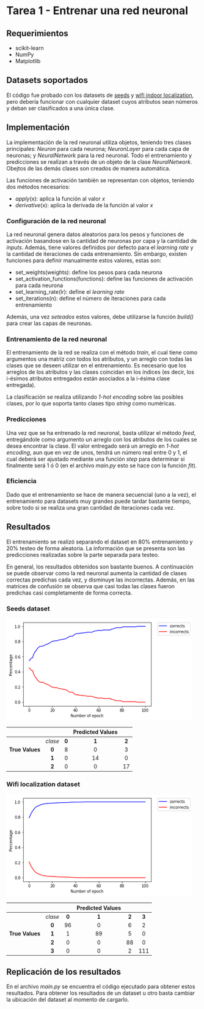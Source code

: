 # Tarea 1 - Entrenar una red neuronal

## Requerimientos

* scikit-learn
* NumPy
* Matplotlib

## Datasets soportados

El código fue probado con los datasets de [seeds](https://archive.ics.uci.edu/ml/datasets/seeds) y [wifi indoor localization](https://archive.ics.uci.edu/ml/datasets/Wireless+Indoor+Localization), pero debería funcionar con cualquier dataset cuyos atributos sean números y deban ser clasificados a una única clase.

## Implementación

La implementación de la red neuronal utiliza objetos, teniendo tres clases principales: *Neuron* para cada neurona; *NeuronLayer* para cada capa de neuronas; y *NeuralNetwork* para la red neuronal. Todo el entrenamiento y predicciones se realizan a través de un objeto de la clase *NeuralNetwork*. Obejtos de las demás clases son creados de manera automática.

Las funciones de activación también se representan con objetos, teniendo dos métodos necesarios:

* *apply*(x): aplica la función al valor *x*
* *derivative*(x): aplica la derivada de la función al valor *x*

### Configuración de la red neuronal

La red neuronal genera datos aleatorios para los pesos y funciones de activación basandose en la cantidad de neuronas por capa y la cantidad de *inputs*. Además, tiene valores definidos por defecto para el *learning rate* y la cantidad de iteraciones de cada entrenamiento. Sin embargo, existen funciones para definir manualmente estos valores, estas son:

* set_weights(weights): define los pesos para cada neurona
* set_activation_functions(functions): define las funciones de activación para cada neurona
* set_learning_rate(lr): define el *learning rate*
* set_iterations(n): define el número de iteraciones para cada entrenamiento

Además, una vez *seteados* estos valores, debe utilizarse la función *build()* para crear las capas de neuronas.

### Entrenamiento de la red neuronal

El entrenamiento de la red se realiza con el método *train*, el cual tiene como argumentos una matriz con todos los atributos, y un arreglo con todas las clases que se deseen utilizar en el entrenamiento. Es necesario que los arreglos de los atributos y las clases coincidan en los índices (es decir, los i-ésimos atributos entregados están asociados a la i-ésima clase entregada).

La clasificación se realiza utilizando *1-hot encoding* sobre las posibles clases, por lo que soporta tanto clases tipo *string* como numéricas.

### Predicciones

Una vez que se ha entrenado la red neuronal, basta utilizar el método *feed*, entregándole como argumento un arreglo con los atributos de los cuales se desea encontrar la clase. El valor entregado será un arreglo en *1-hot encoding*, aun que en vez de unos, tendrá un número real entre 0 y 1, el cual deberá ser ajustado mediante una función *step* para determinar si finalmente será 1 ó 0 (en el archivo *main.py* esto se hace con la función *fit*).

### Eficiencia

Dado que el entrenamiento se hace de manera secuencial (uno a la vez), el entrenamiento para datasets muy grandes puede tardar bastante tiempo, sobre todo si se realiza una gran cantidad de iteraciones cada vez.

## Resultados

El entrenamiento se realizó separando el dataset en 80% entrenamiento y 20% testeo de forma aleatoria. La información que se presenta son las predicciones realizadas sobre la parte separada para testeo.

En general, los resultados obtenidos son bastante buenos. A continuación se puede observar como la red neuronal aumenta la cantidad de clases correctas predichas cada vez, y disminuye las incorrectas. Además, en las matrices de confusión se observa que casi todas las clases fueron predichas casi completamente de forma correcta.

### Seeds dataset
![](img/seeds_dataset_results.png)

|                 |    |   | **Predicted Values** |    |
|:---------------:|:--:|:-:|:--------------------:|:--:|
|                 |  *clase*  | **0** |         **1**            |  **2** |
| **True Values** |  **0** | 8 |         0            |  3 |
|                 |  **1** | 0 |        14            |  0 |
|                 |  **2** | 0 |         0            | 17 |

### Wifi localization dataset
![](img/wifi_localization_results.png)

|                 |    |    | **Predicted Values** |    |     |
|:---------------:|:--:|:--:|:--------------------:|:--:|:---:|
|                 |  *clase*  |  **0** |                    **1** |  **2** |   **3** |
|                 |  **0** | 96 |           0          |  6 |  2  |
| **True Values** | **1**  |  1 |          89          |  5 |  0  |
|                 | **2**  |  0 |           0          | 88 |  0  |
|                 | **3**  |  0 |           0          |  2 | 111 |

## Replicación de los resultados

En el archivo *main.py* se encuentra el código ejecutado para obtener estos resultados. Para obtener los resultados de un dataset u otro basta cambiar la ubicación del dataset al momento de cargarlo.
